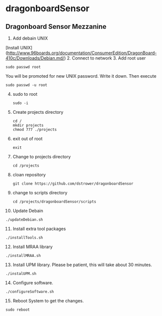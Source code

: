 # dragonboardSensor
## Dragonboard Sensor Mezzanine
1. Add debain UNIX

[Install UNIX] (http://www.96boards.org/documentation/ConsumerEdition/DragonBoard-410c/Downloads/Debian.md/)
2. Connect to network
3. Add root user

   ```
   sudo passwd root
   ```
   You will be promoted for new UNIX password. Write it down.
   Then execute
   ```
   sudo passwd -u root
   ```
4. sudo to root

   ```
   sudo -i
   ```
5. Create projects directory

   ```
   cd /
   mkdir projects
   chmod 777 ./projects
   ```
6. exit out of root

   ```
   exit
   ```
7. Change to projects directory

   ```
   cd /projects
   ```
8. cloan repository

   ```
   git clone https://github.com/dstrower/dragonboardSensor
   ```
9. change to scripts directory

   ```
   cd /projects/dragonboardSensor/scripts
   ```
10. Update Debain

   ```
   ./updateDebian.sh
   ```
11. Install extra tool packages

   ```
   ./installTools.sh
   ```
12. Install MRAA library

   ```
   ./installMRAA.sh
   ```
13. Install UPM library. Please be patient, this will take about 30 minutes.

   ```
   ./instalUPM.sh
   ```
14. Configure software.

   ```
   ./configureSoftware.sh
   ```
15. Reboot System to get the changes.

   ```
   sudo reboot
   ```
